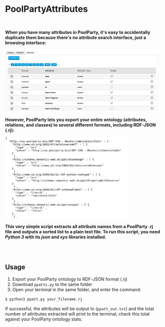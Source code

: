 # PoolPartyAttributes

<br>

**When you have many attributes in PoolParty, it's easy to accidentally duplicate them because there's no attribute search interface, just a browsing interface:**

<img src="illos/ppatts.png" width="500px">

<br>

**However, PoolParty lets you export your entire ontology (attributes, relations, and classes) to several different formats, including RDF-JSON (.rj):**

<img src="illos/rdf-json.png" width="400px">

<br>

**This very simple script extracts all attribute names from a PoolParty .rj file and outputs a sorted list to a plain text file. To run this script, you need *Python 3* with its *json* and *sys* libraries installed.**

<br>
<br>

## Usage

1. Export your PoolParty ontology to RDF-JSON format (.rj)
2. Download `ppatts.py` to the same folder
3. Open your terminal in the same folder, and enter the command:

```Bash
$ python3 ppatt.py your_filename.rj
```

If successful, the attributes will be output to (`ppatt_out.txt`) and the total number of attributes extracted will print to the terminal; check this total against your PoolParty ontology stats.
